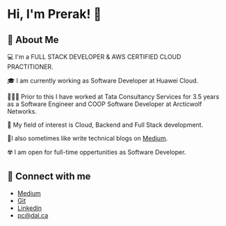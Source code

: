 # Hi, I'm Prerak! 👋

## 🚀 About Me

💻 I'm a FULL STACK DEVELOPER & AWS CERTIFIED CLOUD PRACTITIONER.

🎓 I am currently working as Software Developer at Huawei Cloud.

👨🏻‍💻 Prior to this I have worked at Tata Consultancy Services for 3.5 years as a Software Engineer and  COOP Software Developer at Arcticwolf Networks.

💫 My field of interest is Cloud, Backend and Full Stack development.

📝I also sometimes like write technical blogs on [Medium](https://medium.com/@prerakchoksi).

☢️ I am open for full-time oppertunities as Software Developer.

## 🔗 Connect with me

- [Medium](https://medium.com/@prerakchoksi)
- [Git](https://github.com/prerak13)
- [Linkedin](https://www.linkedin.com/in/prerak13/)
- pc@dal.ca
